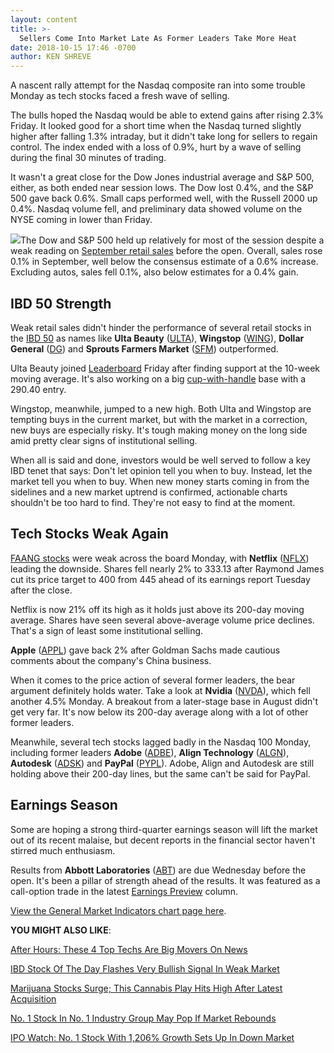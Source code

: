 ```yaml
---
layout: content
title: >-
  Sellers Come Into Market Late As Former Leaders Take More Heat
date: 2018-10-15 17:46 -0700
author: KEN SHREVE
---
```






A nascent rally attempt for the Nasdaq composite ran into some trouble Monday as tech stocks faced a fresh wave of selling.




The bulls hoped the Nasdaq would be able to extend gains after rising 2.3% Friday. It looked good for a short time when the Nasdaq turned slightly higher after falling 1.3% intraday, but it didn't take long for sellers to regain control. The index ended with a loss of 0.9%, hurt by a wave of selling during the final 30 minutes of trading.


It wasn't a great close for the Dow Jones industrial average and S&P 500, either, as both ended near session lows. The Dow lost 0.4%, and the S&P 500 gave back 0.6%. Small caps performed well, with the Russell 2000 up 0.4%. Nasdaq volume fell, and preliminary data showed volume on the NYSE coming in lower than Friday.


![](https://www.investors.com/wp-content/uploads/2018/10/MP101518.jpg)The Dow and S&P 500 held up relatively for most of the session despite a weak reading on [September retail sales](https://www.investors.com/news/economy/retail-sales-september-weak-amazon-thrives/) before the open. Overall, sales rose 0.1% in September, well below the consensus estimate of a 0.6% increase. Excluding autos, sales fell 0.1%, also below estimates for a 0.4% gain.


IBD 50 Strength
---------------


Weak retail sales didn't hinder the performance of several retail stocks in the [IBD 50](https://research.investors.com/stock-lists/ibd-50/) as names like **Ulta Beauty** ([ULTA](https://research.investors.com/quote.aspx?symbol=ULTA)), **Wingstop** ([WING](https://research.investors.com/quote.aspx?symbol=WING)), **Dollar General** ([DG](https://research.investors.com/quote.aspx?symbol=DG)) and **Sprouts Farmers Market** ([SFM](https://research.investors.com/quote.aspx?symbol=SFM)) outperformed.


Ulta Beauty joined [Leaderboard](https://leaderboard.investors.com) Friday after finding support at the 10-week moving average. It's also working on a big [cup-with-handle](https://www.investors.com/ibd-university/how-to-buy/common-patterns-1/) base with a 290.40 entry.


Wingstop, meanwhile, jumped to a new high. Both Ulta and Wingstop are tempting buys in the current market, but with the market in a correction, new buys are especially risky. It's tough making money on the long side amid pretty clear signs of institutional selling.


When all is said and done, investors would be well served to follow a key IBD tenet that says: Don't let opinion tell you when to buy. Instead, let the market tell you when to buy. When new money starts coming in from the sidelines and a new market uptrend is confirmed, actionable charts shouldn't be too hard to find. They're not easy to find at the moment.


Tech Stocks Weak Again
----------------------


[FAANG stocks](http://www.investors.com/news/technology/fang-stocks-news-quotes-facebook-amazon-netflix-google/) were weak across the board Monday, with **Netflix** ([NFLX](https://research.investors.com/quote.aspx?symbol=NFLX)) leading the downside. Shares fell nearly 2% to 333.13 after Raymond James cut its price target to 400 from 445 ahead of its earnings report Tuesday after the close.


Netflix is now 21% off its high as it holds just above its 200-day moving average. Shares have seen several above-average volume price declines. That's a sign of least some institutional selling.


**Apple** ([APPL](https://research.investors.com/quote.aspx?symbol=APPL)) gave back 2% after Goldman Sachs made cautious comments about the company's China business.


When it comes to the price action of several former leaders, the bear argument definitely holds water. Take a look at **Nvidia** ([NVDA](https://research.investors.com/quote.aspx?symbol=NVDA)), which fell another 4.5% Monday. A breakout from a later-stage base in August didn't get very far. It's now below its 200-day average along with a lot of other former leaders.


Meanwhile, several tech stocks lagged badly in the Nasdaq 100 Monday, including former leaders **Adobe** ([ADBE](https://research.investors.com/quote.aspx?symbol=ADBE)), **Align Technology** ([ALGN](https://research.investors.com/quote.aspx?symbol=ALGN)), **Autodesk** ([ADSK](https://research.investors.com/quote.aspx?symbol=ADSK)) and **PayPal** ([PYPL](https://research.investors.com/quote.aspx?symbol=PYPL)). Adobe, Align and Autodesk are still holding above their 200-day lines, but the same can't be said for PayPal.


Earnings Season
---------------


Some are hoping a strong third-quarter earnings season will lift the market out of its recent malaise, but decent reports in the financial sector haven't stirred much enthusiasm.


Results from **Abbott Laboratories** ([ABT](https://research.investors.com/quote.aspx?symbol=ABT)) are due Wednesday before the open. It's been a pillar of strength ahead of the results. It was featured as a call-option trade in the latest [Earnings Preview](https://www.investors.com/research/earnings-preview/options-trading/) column.


[View the General Market Indicators chart page here](https://www.investors.com/wp-content/uploads/2018/10/IBD1510152501GMI.pdf).


**YOU MIGHT ALSO LIKE**:


[After Hours: These 4 Top Techs Are Big Movers On News](https://www.investors.com/market-trend/stock-market-today/dow-jones-futures-adobe-stock-palo-alto-twilio-sendgrid-deal/)


[IBD Stock Of The Day Flashes Very Bullish Signal In Weak Market](https://www.investors.com/research/ibd-stock-of-the-day/tjx-stock-relative-strength-stock-market-correction/)


[Marijuana Stocks Surge; This Cannabis Play Hits High After Latest Acquisition](https://www.investors.com/news/marijuana-stocks-bases-canopy-growth-buys-ebbu/)


[No. 1 Stock In No. 1 Industry Group May Pop If Market Rebounds](https://www.investors.com/research/ibd-stock-analysis/auto-parts-stock-oreilly-automotive-fights-market-sell-off/)


[IPO Watch: No. 1 Stock With 1,206% Growth Sets Up In Down Market](https://www.investors.com/research/ibd-stock-analysis/auto-parts-stock-oreilly-automotive-fights-market-sell-off/)


 


 




